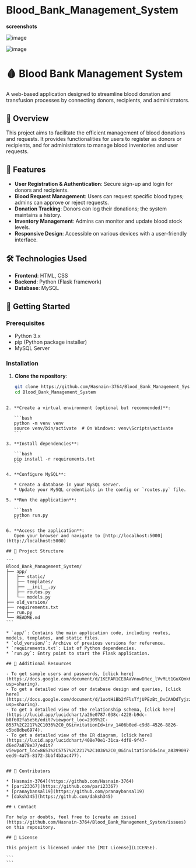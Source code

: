 # Blood_Bank_Management_System

**screenshots**

![image](https://github.com/user-attachments/assets/4054e3a1-d7ae-432f-9ca0-4a45c7018e54)


 ![image](https://github.com/user-attachments/assets/57ed6b24-b3d2-46f3-bc89-b0e4722ef8dd)

 

# 🩸 Blood Bank Management System

A web-based application designed to streamline blood donation and transfusion processes by connecting donors, recipients, and administrators.

## 📌 Overview

This project aims to facilitate the efficient management of blood donations and requests. It provides functionalities for users to register as donors or recipients, and for administrators to manage blood inventories and user requests.

## 🔧 Features

- **User Registration & Authentication**: Secure sign-up and login for donors and recipients.
- **Blood Request Management**: Users can request specific blood types; admins can approve or reject requests.
- **Donation Tracking**: Donors can log their donations; the system maintains a history.
- **Inventory Management**: Admins can monitor and update blood stock levels.
- **Responsive Design**: Accessible on various devices with a user-friendly interface.

## 🛠️ Technologies Used

- **Frontend**: HTML, CSS
- **Backend**: Python (Flask framework)
- **Database**: MySQL

## 🚀 Getting Started

### Prerequisites

- Python 3.x
- pip (Python package installer)
- MySQL Server

### Installation

1. **Clone the repository**:
   ```bash
   git clone https://github.com/Hasnain-3764/Blood_Bank_Management_System.git
   cd Blood_Bank_Management_System
````

2. **Create a virtual environment (optional but recommended)**:

   ```bash
   python -m venv venv
   source venv/bin/activate  # On Windows: venv\Scripts\activate
   ```

3. **Install dependencies**:

   ```bash
   pip install -r requirements.txt
   ```

4. **Configure MySQL**:

   * Create a database in your MySQL server.
   * Update your MySQL credentials in the config or `routes.py` file.

5. **Run the application**:

   ```bash
   python run.py
   ```

6. **Access the application**:
   Open your browser and navigate to [http://localhost:5000](http://localhost:5000)

## 📁 Project Structure

```
Blood_Bank_Management_System/
├── app/
│   ├── static/
│   ├── templates/
│   ├── __init__.py
│   ├── routes.py
│   └── models.py
├── old_version/
├── requirements.txt
├── run.py
└── README.md
```

* `app/`: Contains the main application code, including routes, models, templates, and static files.
* `old_version/`: Archive of previous versions for reference.
* `requirements.txt`: List of Python dependencies.
* `run.py`: Entry point to start the Flask application.

## 🔑 Additional Resources

- To get sample users and passwords, [click here](https://docs.google.com/document/d/1KERAR1CE8AaVnowDRec_lVvMLt1GuXQmkKWqwuMxJjA/edit?usp=sharing).
- To get a detailed view of our database design and queries, [click here](https://docs.google.com/document/d/1uotHiBb2fFlsTfjUPEzBt_DvCAADdTyjzzKw5lAtoy4/edit?usp=sharing).
- To get a detailed view of the relationship schema, [click here](https://lucid.app/lucidchart/a26e0787-038c-4228-b9dc-b8f602fa5e56/edit?viewport_loc=2309%2C-8537%2C2217%2C1036%2C0_0&invitationId=inv_1406b0ed-c9d8-4526-8826-c5bd8dbe6974).
- To get a detailed view of the ER diagram, [click here](https://lucid.app/lucidchart/408e70e1-31ca-4df8-9f47-d6ed7a878e37/edit?viewport_loc=8653%2C5757%2C2217%2C1036%2C0_0&invitationId=inv_a8399097-eed9-4a75-8172-3bbf4b3ac477).


## 👥 Contributors

* [Hasnain-3764](https://github.com/Hasnain-3764)
* [pari23367](https://github.com/pari23367)
* [pranaybansal19](https://github.com/pranaybansal19)
* [daksh345](https://github.com/daksh345)

## 📞 Contact

For help or doubts, feel free to [create an issue](https://github.com/Hasnain-3764/Blood_Bank_Management_System/issues) on this repository.

## 📄 License

This project is licensed under the [MIT License](LICENSE).

```
```
